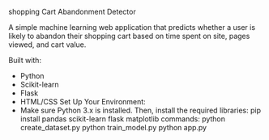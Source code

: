 shopping Cart Abandonment Detector

A simple machine learning web application that predicts whether a user is likely to abandon their shopping cart based on time spent on site, pages viewed, and cart value.

Built with:
- Python 
- Scikit-learn 
- Flask 
- HTML/CSS
Set Up Your Environment:
-  Make sure Python 3.x is installed. Then, install the required libraries:
  pip install pandas scikit-learn flask matplotlib
commands:
  python create_dataset.py
  python train_model.py
  python app.py
